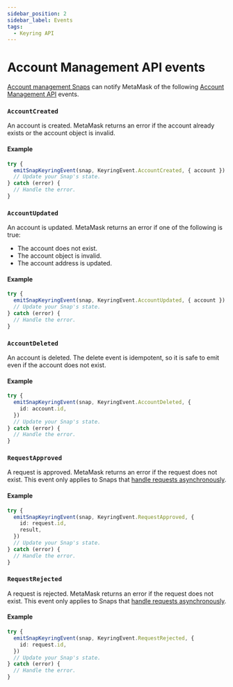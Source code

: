 ```yaml
---
sidebar_position: 2
sidebar_label: Events
tags:
  - Keyring API
---
```


# Account Management API events

[Account management Snaps](../../../features/custom-evm-accounts/index.md) can notify MetaMask of the
following [Account Management API](index.md) events.

### `AccountCreated`

An account is created.
MetaMask returns an error if the account already exists or the account object is invalid.

#### Example

```typescript
try {
  emitSnapKeyringEvent(snap, KeyringEvent.AccountCreated, { account })
  // Update your Snap's state.
} catch (error) {
  // Handle the error.
}
```

### `AccountUpdated`

An account is updated.
MetaMask returns an error if one of the following is true:

- The account does not exist.
- The account object is invalid.
- The account address is updated.

#### Example

```typescript
try {
  emitSnapKeyringEvent(snap, KeyringEvent.AccountUpdated, { account })
  // Update your Snap's state.
} catch (error) {
  // Handle the error.
}
```

### `AccountDeleted`

An account is deleted.
The delete event is idempotent, so it is safe to emit even if the account does not exist.

#### Example

```typescript
try {
  emitSnapKeyringEvent(snap, KeyringEvent.AccountDeleted, {
    id: account.id,
  })
  // Update your Snap's state.
} catch (error) {
  // Handle the error.
}
```

### `RequestApproved`

A request is approved.
MetaMask returns an error if the request does not exist.
This event only applies to Snaps that
[handle requests asynchronously](../../../features/custom-evm-accounts/index.md#asynchronous-transaction-flow).

#### Example

```typescript
try {
  emitSnapKeyringEvent(snap, KeyringEvent.RequestApproved, {
    id: request.id,
    result,
  })
  // Update your Snap's state.
} catch (error) {
  // Handle the error.
}
```

### `RequestRejected`

A request is rejected.
MetaMask returns an error if the request does not exist.
This event only applies to Snaps that
[handle requests asynchronously](../../../features/custom-evm-accounts/index.md#asynchronous-transaction-flow).

#### Example

```typescript
try {
  emitSnapKeyringEvent(snap, KeyringEvent.RequestRejected, {
    id: request.id,
  })
  // Update your Snap's state.
} catch (error) {
  // Handle the error.
}
```
